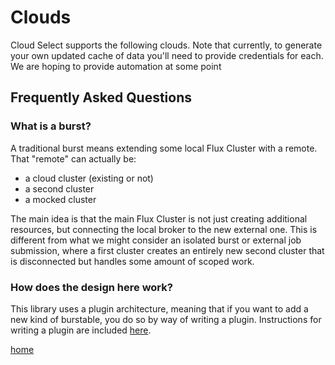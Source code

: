 # Clouds

Cloud Select supports the following clouds. Note that currently, to generate your own updated cache of
data you'll need to provide credentials for each. We are hoping to provide automation at some point
## Frequently Asked Questions

### What is a burst?

A traditional burst means extending some local Flux Cluster with a remote. That "remote" can actually be:

- a cloud cluster (existing or not)
- a second cluster
- a mocked cluster

The main idea is that the main Flux Cluster is not just creating additional resources, but connecting
the local broker to the new external one. This is different from what we might consider an isolated
burst or external job submission, where a first cluster creates an entirely new second cluster
that is disconnected but handles some amount of scoped work.

### How does the design here work?

This library uses a plugin architecture, meaning that if you want to add a new kind of burstable,
you do so by way of writing a plugin. Instructions for writing a plugin are included [here](developer.md#writing-a-plugin).

[home](/README.md#flux-burst)
